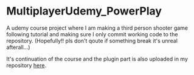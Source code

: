 # MultiplayerUdemy_PowerPlay
A udemy course project where I am making a third person shooter game following tutorial and making sure I only commit working code to the repository. (Hopefully!! pls don't qoute if something break it's unreal afterall...)

It's continuation of the course and the plugin part is also uploaded in my repository <a href="https://github.com/jaydeep-dev/MultiplayerPlugin-UnrealEngine">here</a>.
